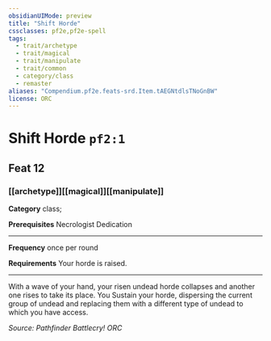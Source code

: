 ```yaml
---
obsidianUIMode: preview
title: "Shift Horde"
cssclasses: pf2e,pf2e-spell
tags:
  - trait/archetype
  - trait/magical
  - trait/manipulate
  - trait/common
  - category/class
  - remaster
aliases: "Compendium.pf2e.feats-srd.Item.tAEGNtdlsTNoGnBW"
license: ORC
---
```

# Shift Horde `pf2:1`
## Feat 12
### [[archetype]][[magical]][[manipulate]]

**Category** class; 



**Prerequisites** Necrologist Dedication
* * *
**Frequency** once per round

**Requirements** Your horde is raised.

* * *

With a wave of your hand, your risen undead horde collapses and another one rises to take its place. You Sustain your horde, dispersing the current group of undead and replacing them with a different type of undead to which you have access.

*Source: Pathfinder Battlecry!*
*ORC*